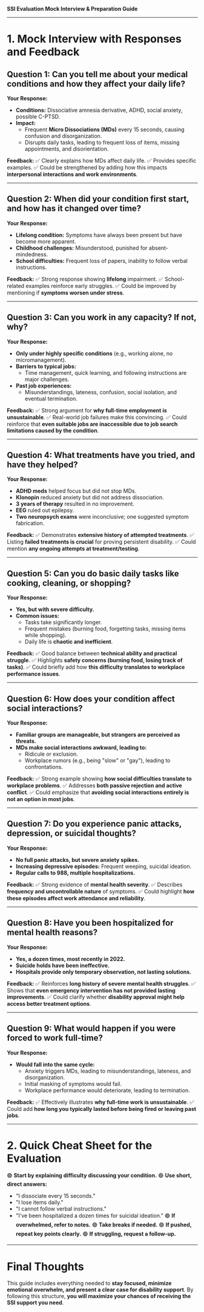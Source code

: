 **SSI Evaluation Mock Interview & Preparation Guide**

---

# **1. Mock Interview with Responses and Feedback**

## **Question 1: Can you tell me about your medical conditions and how they affect your daily life?**

**Your Response:**

- **Conditions:** Dissociative amnesia derivative, ADHD, social anxiety, possible C-PTSD.
- **Impact:**
  - Frequent **Micro Dissociations (MDs)** every 15 seconds, causing confusion and disorganization.
  - Disrupts daily tasks, leading to frequent loss of items, missing appointments, and disorientation.

**Feedback:**
✅ Clearly explains how MDs affect daily life.
✅ Provides specific examples.
✅ Could be strengthened by adding how this impacts **interpersonal interactions and work environments**.

---

## **Question 2: When did your condition first start, and how has it changed over time?**

**Your Response:**

- **Lifelong condition:** Symptoms have always been present but have become more apparent.
- **Childhood challenges:** Misunderstood, punished for absent-mindedness.
- **School difficulties:** Frequent loss of papers, inability to follow verbal instructions.

**Feedback:**
✅ Strong response showing **lifelong** impairment.
✅ School-related examples reinforce early struggles.
✅ Could be improved by mentioning if **symptoms worsen under stress**.

---

## **Question 3: Can you work in any capacity? If not, why?**

**Your Response:**

- **Only under highly specific conditions** (e.g., working alone, no micromanagement).
- **Barriers to typical jobs:**
  - Time management, quick learning, and following instructions are major challenges.
- **Past job experiences:**
  - Misunderstandings, lateness, confusion, social isolation, and eventual termination.

**Feedback:**
✅ Strong argument for **why full-time employment is unsustainable**.
✅ Real-world job failures make this convincing.
✅ Could reinforce that **even suitable jobs are inaccessible due to job search limitations caused by the condition**.

---

## **Question 4: What treatments have you tried, and have they helped?**

**Your Response:**

- **ADHD meds** helped focus but did not stop MDs.
- **Klonopin** reduced anxiety but did not address dissociation.
- **3 years of therapy** resulted in no improvement.
- **EEG** ruled out epilepsy.
- **Two neuropsych exams** were inconclusive; one suggested symptom fabrication.

**Feedback:**
✅ Demonstrates **extensive history of attempted treatments**.
✅ Listing **failed treatments is crucial** for proving persistent disability.
✅ Could mention **any ongoing attempts at treatment/testing**.

---

## **Question 5: Can you do basic daily tasks like cooking, cleaning, or shopping?**

**Your Response:**

- **Yes, but with severe difficulty.**
- **Common issues:**
  - Tasks take significantly longer.
  - Frequent mistakes (burning food, forgetting tasks, missing items while shopping).
  - Daily life is **chaotic and inefficient**.

**Feedback:**
✅ Good balance between **technical ability and practical struggle**.
✅ Highlights **safety concerns (burning food, losing track of tasks)**.
✅ Could briefly add how **this difficulty translates to workplace performance issues**.

---

## **Question 6: How does your** **condition** **affect social interactions?**

**Your Response:**

- **Familiar groups are manageable, but strangers are perceived as threats.**
- **MDs make social interactions awkward, leading to:**
  - Ridicule or exclusion.
  - Workplace rumors (e.g., being "slow" or "gay"), leading to confrontations.

**Feedback:**
✅ Strong example showing **how social difficulties translate to workplace problems**.
✅ Addresses **both passive rejection and active conflict**.
✅ Could emphasize that **avoiding social interactions entirely is not an option in most jobs**.

---

## **Question 7: Do you experience panic attacks, depression, or suicidal thoughts?**

**Your Response:**

- **No full panic attacks, but severe anxiety spikes.**
- **Increasing depressive episodes:** Frequent weeping, suicidal ideation.
- **Regular calls to 988, multiple hospitalizations.**

**Feedback:**
✅ Strong evidence of **mental health severity**.
✅ Describes **frequency and uncontrollable nature** of symptoms.
✅ Could highlight **how these episodes affect work attendance and reliability**.

---

## **Question 8: Have you been hospitalized for mental health reasons?**

**Your Response:**

- **Yes, a dozen times, most recently in 2022.**
- **Suicide holds have been ineffective.**
- **Hospitals provide only temporary observation, not lasting solutions.**

**Feedback:**
✅ Reinforces **long history of severe mental health struggles**.
✅ Shows that **even emergency intervention has not provided lasting improvements**.
✅ Could clarify whether **disability approval might help access better treatment options**.

---

## **Question 9: What would happen if you were forced to work full-time?**

**Your Response:**

- **Would fall into the same cycle:**
  - Anxiety triggers MDs, leading to misunderstandings, lateness, and disorganization.
  - Initial masking of symptoms would fail.
  - Workplace performance would deteriorate, leading to termination.

**Feedback:**
✅ Effectively illustrates **why full-time work is unsustainable**.
✅ Could add **how long you typically lasted before being fired or leaving past jobs**.

---

# **2. Quick Cheat Sheet for the Evaluation**

🟢 **Start by explaining difficulty discussing your condition.**
🟢 **Use short, direct answers:**

- "I dissociate every 15 seconds."
- "I lose items daily."
- "I cannot follow verbal instructions."
- "I’ve been hospitalized a dozen times for suicidal ideation."
  🟢 **If overwhelmed, refer to notes.**
  🟢 **Take breaks if needed.**
  🟢 **If pushed, repeat key points clearly.**
  🟢 **If struggling, request a follow-up.**

---

# **Final Thoughts**

This guide includes everything needed to **stay focused, minimize emotional overwhelm, and present a clear case for disability support**. By following this structure, **you will maximize your chances of receiving the SSI support you need**.

